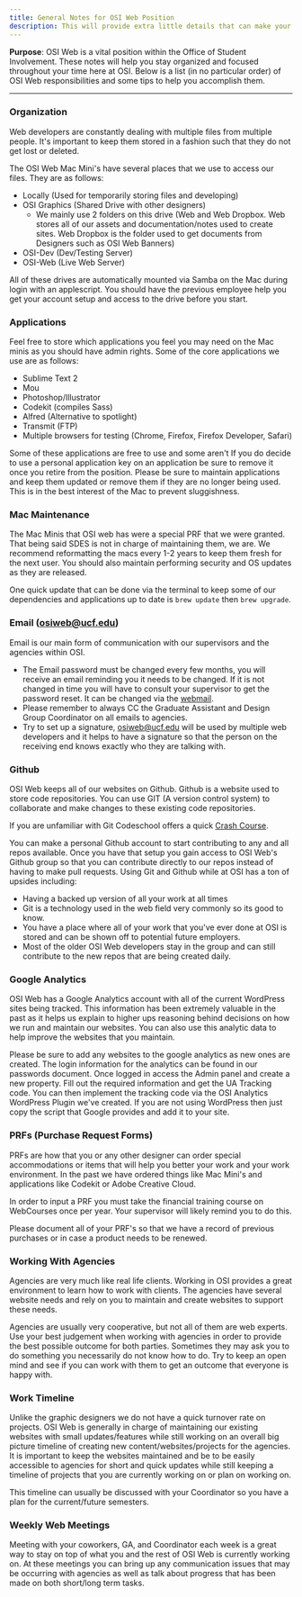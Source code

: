 ```yaml
---
title: General Notes for OSI Web Position
description: This will provide extra little details that can make your time at OSI a bit easier.
---
```


**Purpose**: OSI Web is a vital position within the Office of Student Involvement. These notes will help you stay organized and focused throughout your time here at OSI. Below is a list (in no particular order) of OSI Web responsibilities and some tips to help you accomplish them.

---

### Organization

Web developers are constantly dealing with multiple files from multiple people. It's important to keep them stored in a fashion such that they do not get lost or deleted.

The OSI Web Mac Mini's have several places that we use to access our files. They are as follows:

* Locally (Used for temporarily storing files and developing)
* OSI Graphics (Shared Drive with other designers)
    - We mainly use 2 folders on this drive (Web and Web Dropbox. Web stores all of our assets and documentation/notes used to create sites. Web Dropbox is the folder used to get documents from Designers such as OSI Web Banners)
* OSI-Dev (Dev/Testing Server)
* OSI-Web (Live Web Server)

All of these drives are automatically mounted via Samba on the Mac during login with an applescript. You should have the previous employee help you get your account setup and access to the drive before you start.

### Applications

Feel free to store which applications you feel you may need on the Mac minis as you should have admin rights. Some of the core applications we use are as follows:

* Sublime Text 2
* Mou
* Photoshop/Illustrator
* Codekit (compiles Sass)
* Alfred (Alternative to spotlight)
* Transmit (FTP)
* Multiple browsers for testing (Chrome, Firefox, Firefox Developer, Safari)


Some of these applications are free to use and some aren't If you do decide to use a personal application key on an application be sure to remove it once you retire from the position. Please be sure to maintain applications and keep them updated or remove them if they are no longer being used. This is in the best interest of the Mac to prevent sluggishness.

### Mac Maintenance

The Mac Minis that OSI web has were a special PRF that we were granted. That being said SDES is not in charge of maintaining them, we are. We recommend reformatting the macs every 1-2 years to keep them fresh for the next user. You should also maintain performing security and OS updates as they are released. 

One quick update that can be done via the terminal to keep some of our dependencies and applications up to date is `brew update` then `brew upgrade`.

### Email (osiweb@ucf.edu)

Email is our main form of communication with our supervisors and the agencies within OSI. 

* The Email password must be changed every few months, you will receive an email reminding you it needs to be changed. If it is not changed in time you will have to consult your supervisor to get the password reset. It can be changed via the <a href="https://webmail.ucf.edu/CookieAuth.dll?GetLogon?curl=Z2Fowa&reason=0&formdir=1">webmail</a>.
* Please remember to always CC the Graduate Assistant and Design Group Coordinator on all emails to agencies.
* Try to set up a signature, osiweb@ucf.edu will be used by multiple web developers and it helps to have a signature so that the person on the receiving end knows exactly who they are talking with.

### Github

OSI Web keeps all of our websites on Github. Github is a website used to store code repositories. You can use GIT (A version control system) to collaborate and make changes to these existing code repositories.

If you are unfamiliar with Git Codeschool offers a quick <a href="https://try.github.io/levels/1/challenges/1">Crash Course</a>.

You can make a personal Github account to start contributing to any and all repos available. Once you have that setup you gain access to OSI Web's Github group so that you can contribute directly to our repos instead of having to make pull requests. Using Git and Github while at OSI has a ton of upsides including:

* Having a backed up version of all your work at all times
* Git is a technology used in the web field very commonly so its good to know.
* You have a place where all of your work that you've ever done at OSI is stored and can be shown off to potential future employers.
* Most of the older OSI Web developers stay in the group and can still contribute to the new repos that are being created daily.

### Google Analytics

OSI Web has a Google Analytics account with all of the current WordPress sites being tracked. This information has been extremely valuable in the past as it helps us explain to higher ups reasoning behind decisions on how we run and maintain our websites. You can also use this analytic data to help improve the websites that you maintain.

Please be sure to add any websites to the google analytics as new ones are created. The login information for the analytics can be found in our passwords document. Once logged in access the Admin panel and create a new property. Fill out the required information and get the UA Tracking code. You can then implement the tracking code via the OSI Analytics WordPress Plugin we've created. If you are not using WordPress then just copy the script that Google provides and add it to your site.

### PRFs (Purchase Request Forms)

PRFs are how that you or any other designer can order special accommodations or items that will help you better your work and your work environment. In the past we have ordered things like Mac Mini's and applications like Codekit or Adobe Creative Cloud. 

In order to input a PRF you must take the financial training course on WebCourses once per year. Your supervisor will likely remind you to do this.

Please document all of your PRF's so that we have a record of previous purchases or in case a product needs to be renewed.

### Working With Agencies

Agencies are very much like real life clients. Working in OSI provides a great environment to learn how to work with clients. The agencies have several website needs and rely on you to maintain and create websites to support these needs.

 Agencies are usually very cooperative, but not all of them are web experts. Use your best judgement when working with agencies in order to provide the best possible outcome for both parties. Sometimes they may ask you to do something you necessarily do not know how to do. Try to keep an open mind and see if you can work with them to get an outcome that everyone is happy with.

### Work Timeline

Unlike the graphic designers we do not have a quick turnover rate on projects. OSI Web is generally in charge of maintaining our existing websites with small updates/features while still working on an overall big picture timeline of creating new content/websites/projects for the agencies. It is important to keep the websites maintained and be to be easily accessible to agencies for short and quick updates while still keeping a timeline of projects that you are currently working on or plan on working on. 

This timeline can usually be discussed with your Coordinator so you have a plan for the current/future semesters.

### Weekly Web Meetings

 Meeting with your coworkers, GA, and Coordinator each week is a great way to stay on top of what you and the rest of OSI Web is currently working on. At these meetings you can bring up any communication issues that may be occurring with agencies as well as talk about progress that has been made on both short/long term tasks.
